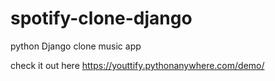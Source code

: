 # spotify-clone-django
python Django clone music app

check it out here https://youttify.pythonanywhere.com/demo/

